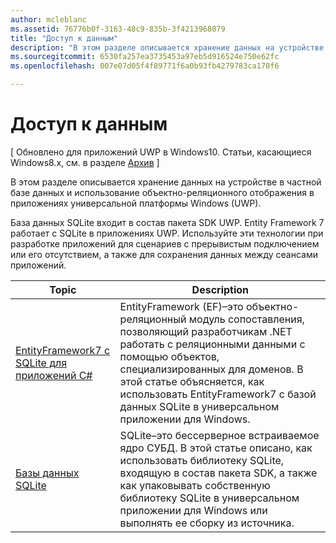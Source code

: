 ```yaml
---
author: mcleblanc
ms.assetid: 76776b0f-3163-48c9-835b-3f4213968079
title: "Доступ к данным"
description: "В этом разделе описывается хранение данных на устройстве в частной базе данных и использование объектно-реляционного отображения в приложениях универсальной платформы Windows (UWP)."
ms.sourcegitcommit: 6530fa257ea3735453a97eb5d916524e750e62fc
ms.openlocfilehash: 007e07d05f4f89771f6a0b93fb4279783ca170f6

---
```

# Доступ к данным

\[ Обновлено для приложений UWP в Windows10. Статьи, касающиеся Windows8.x, см. в разделе [Архив](http://go.microsoft.com/fwlink/p/?linkid=619132) \]

В этом разделе описывается хранение данных на устройстве в частной базе данных и использование объектно-реляционного отображения в приложениях универсальной платформы Windows (UWP).

База данных SQLite входит в состав пакета SDK UWP. Entity Framework 7 работает с SQLite в приложениях UWP. Используйте эти технологии при разработке приложений для сценариев с прерывистым подключением или его отсутствием, а также для сохранения данных между сеансами приложений.

| Topic | Description|
|-------|------------|
| [EntityFramework7 с SQLite для приложений C#](entity-framework-7-with-sqlite-for-csharp-apps.md) | EntityFramework (EF)–это объектно-реляционный модуль сопоставления, позволяющий разработчикам .NET работать с реляционными данными с помощью объектов, специализированных для доменов. В этой статье объясняется, как использовать EntityFramework7 с базой данных SQLite в универсальном приложении для Windows. |
| [Базы данных SQLite](sqlite-databases.md) | SQLite–это бессерверное встраиваемое ядро СУБД. В этой статье описано, как использовать библиотеку SQLite, входящую в состав пакета SDK, а также как упаковывать собственную библиотеку SQLite в универсальном приложении для Windows или выполнять ее сборку из источника. |




<!--HONumber=Jun16_HO4-->


